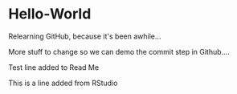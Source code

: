 # Hello-World
Relearning GitHub, because it's been awhile...

More stuff to change so we can demo the commit step in Github....

Test line added to Read Me

This is a line added from RStudio
